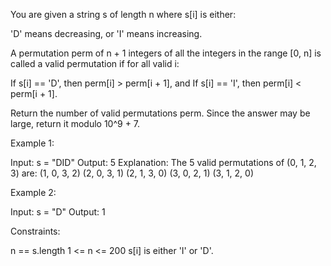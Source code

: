 You are given a string s of length n where s[i] is either:


'D' means decreasing, or
'I' means increasing.


A permutation perm of n + 1 integers of all the integers in the range [0, n]
is called a valid permutation if for all valid i:


If s[i] == 'D', then perm[i] > perm[i + 1], and
If s[i] == 'I', then perm[i] < perm[i + 1].


Return the number of valid permutations perm. Since the answer may be large,
return it modulo 10^9 + 7.


Example 1:


Input: s = "DID"
Output: 5
Explanation: The 5 valid permutations of (0, 1, 2, 3) are:
(1, 0, 3, 2)
(2, 0, 3, 1)
(2, 1, 3, 0)
(3, 0, 2, 1)
(3, 1, 2, 0)


Example 2:


Input: s = "D"
Output: 1



Constraints:


n == s.length
1 <= n <= 200
s[i] is either 'I' or 'D'.




